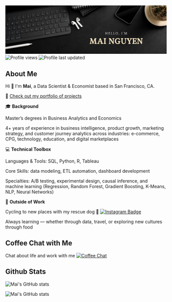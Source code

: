# 
![Mai's GitHub Banner](./assets/banner.png)
![Profile views](https://komarev.com/ghpvc/?username=your-github-xmainguyen&color=green)
![Profile last updated](https://img.shields.io/github/last-commit/xmainguyen/xmainguyen/main?label=Last%20updated&style=flat)
</div>


## About Me
Hi 👋 I'm **Mai**, a Data Scientist & Economist based in San Francisco, CA. 

🚀 [Check out my portfolio of projects](https://xmainguyen.github.io/projects/)

🎓 **Background**

Master’s degrees in Business Analytics and Economics

4+ years of experience in business intelligence, product growth, marketing strategy, and customer journey analytics across industries: e-commerce, CPG, technology, education, and digital marketplaces

💻 **Technical Toolbox**

Languages & Tools: SQL, Python, R, Tableau

Core Skills: data modeling, ETL automation, dashboard development

Specialties: A/B testing, experimental design, causal inference, and machine learning (Regression, Random Forest, Gradient Boosting, K-Means, NLP, Neural Networks)

🚴 **Outside of Work**

Cycling to new places with my rescue dog 🐶  [![Instagram Badge](https://img.shields.io/badge/-@dobby.onthego-DD2A7B?logo=instagram&logoColor=white&style=flat)](https://www.instagram.com/dobby.onthego)

Always learning — whether through data, travel, or exploring new cultures through food

## Coffee Chat with Me
Chat about life and work with me  [![Coffee Chat](https://img.shields.io/badge/Coffee%20Chat-%E2%98%95-yellow?style=flat&logoColor=white)](https://calendar.app.google/8XBUEKdCZgpz1XqE8)

## Github Stats
![Mai's GitHub stats](https://github-readme-stats.vercel.app/api?username=xmainguyen&show_icons=true)

![Mai's GitHub stats](https://github-readme-stats.vercel.app/api/top-langs/?username=xmainguyen&layout=compact)

